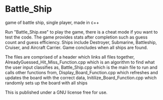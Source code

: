 # Battle_Ship
game of battle ship, single player, made in c++

Run "Battle_Ship.exe" to play the game, there is a cheat mode if you want to test the code. 
The game provides stats after completion such as guess count and guess efficiency.
Ships include Destroyer, Submarine, Battleship, Cruiser, and Aircraft Carrier.
Game concludes when all ships are found.

The files are comprised of a header which links all files together, 
AlreadyGuessed_Hit_Miss_Function.cpp which is an algorithm to find what the user input classifies as,
Battle_Ship.cpp which is the main file to run and calls other functions from,
Display_Board_Function.cpp which refreshes and updates the board with the correct data,
Initilize_Board_Function.cpp which randomly sets up the board with all ships


This is published under a GNU license free for use.